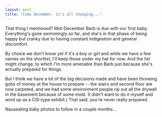 ```yaml
---
layout: post
title: "Come December, it's all changing..."
---
```




<p>That thing I mentioned? Mid-December Barb is due with our first baby. Everything's gone swimmingly so far, and she's in that phase of being happy but cranky due to having constant indigestion and general discomfort.</p>

<p>By choice we don't know yet if it's a boy or girl and while we have a few names on the shortlist, I'll keep those under my hat for now. And the list might change, to which I'm more amenable than Barb just because she's actually prepared for things.</p>

<p>But I think we have a lot of the big decisions made and have been throwing gobs of money at the house to prepare -- the stairs and second floor are now carpeted, and we had some environment people rip out all the drywall in the basement because of some mold. (I didn't want to do it myself and wind up as a CSI-type exhibit.) That said, you're never really prepared.</p>

<p>Nauseating baby photos to follow in a couple months...</p>



